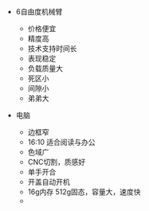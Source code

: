 





- 6自由度机械臂
  - 价格便宜
  - 精度高
  - 技术支持时间长
  - 表现稳定
  - 负载质量大
  - 死区小
  - 间隙小
  - 弟弟大




- 电脑
  - 边框窄
  - 16:10 适合阅读与办公
  - 色域广
  - CNC切割，质感好
  - 单手开合
  - 开盖自动开机
  - 16g内存 512g固态，容量大，速度快
  - 

